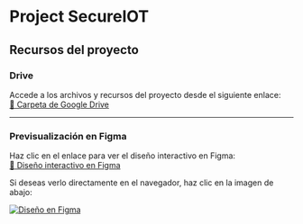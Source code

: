 # Project SecureIOT

## Recursos del proyecto

### **Drive**
Accede a los archivos y recursos del proyecto desde el siguiente enlace:  
[📁 Carpeta de Google Drive](https://drive.google.com/drive/folders/1QJ0yO0hUCsNDMqWQWvcJvPrAdY-gtVLk?usp=drive_link)

---

### **Previsualización en Figma**
Haz clic en el enlace para ver el diseño interactivo en Figma:  
[🎨 Diseño interactivo en Figma](https://embed.figma.com/design/oKvZc2Kox2EnOhub70Fl1y/Figma-basics?node-id=0-1&embed-host=share)

Si deseas verlo directamente en el navegador, haz clic en la imagen de abajo:

[![Diseño en Figma](https://via.placeholder.com/800x450.png?text=Previsualizaci%C3%B3n+en+Figma)](https://embed.figma.com/design/oKvZc2Kox2EnOhub70Fl1y/Figma-basics?node-id=0-1&embed-host=share)
